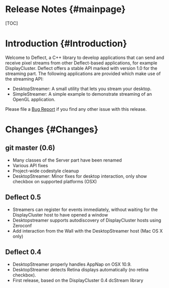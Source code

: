 Release Notes {#mainpage}
============

[TOC]

# Introduction {#Introduction}

Welcome to Deflect, a C++ library to develop applications that can send
and receive pixel streams from other Deflect-based applications, for
example DisplayCluster. Deflect offers a stable API marked with version
1.0 for the streaming part. The following applications are provided
which make use of the streaming API:

* DesktopStreamer: A small utility that lets you stream your desktop.
* SimpleStreamer: A simple example to demonstrate streaming of an OpenGL
  application.

Please file a [Bug Report](https://github.com/BlueBrain/Deflect/issues)
if you find any other issue with this release.

# Changes {#Changes}

## git master (0.6)

* Many classes of the Server part have been renamed
* Various API fixes
* Project-wide codestyle cleanup
* DesktopStreamer: Minor fixes for desktop interaction, only show checkbox on
  supported platforms (OSX)

## Deflect 0.5

* Streamers can register for events immediately, without waiting for the
  DisplayCluster host to have opened a window
* Desktopstreamer supports autodiscovery of DisplayCluster hosts using Zeroconf
* Add interaction from the Wall with the DesktopStreamer host (Mac OS X
  only)

## Deflect 0.4

* DesktopStreamer properly handles AppNap on OSX 10.9.
* DesktopStreamer detects Retina displays automatically (no retina checkbox).
* First release, based on the DisplayCluster 0.4 dcStream library

